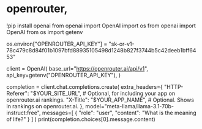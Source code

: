 # openrouter,
!pip install openai 
from openai import OpenAI 
import os 
from openai import OpenAI 
from os import getenv 
 
os.environ["OPENROUTER_API_KEY"] = "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"

client = OpenAI(
  base_url="https://openrouter.ai/api/v1",
  api_key=getenv("OPENROUTER_API_KEY"),
)

completion = client.chat.completions.create(
  extra_headers={
    "HTTP-Referer": "$YOUR_SITE_URL", # Optional, for including your app on openrouter.ai rankings.
    "X-Title": "$YOUR_APP_NAME", # Optional. Shows in rankings on openrouter.ai.
  },
  model="meta-llama/llama-3.1-70b-instruct:free",
  messages=[
    {
      "role": "user",
      "content": "What is the meaning of life?"
    }
  ]
)
print(completion.choices[0].message.content)
